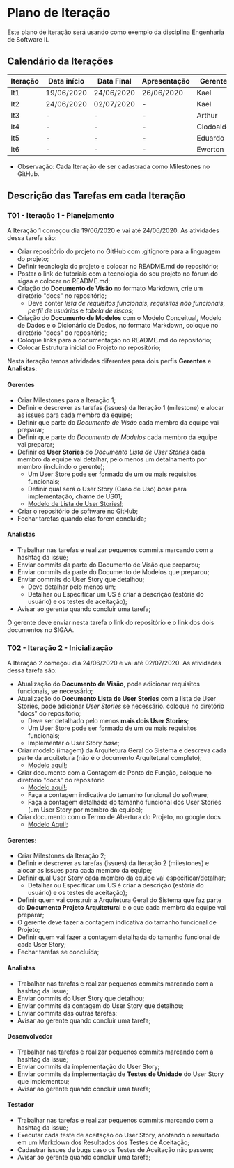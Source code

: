 # Plano de Iteração

Este plano de iteração será usando como exemplo da disciplina Engenharia de Software II.

## Calendário da Iterações

Iteração | Data início | Data Final | Apresentação | Gerente
-------- | ----------- | ---------- | ------------ | -------
It1      | 19/06/2020  | 24/06/2020 | 26/06/2020   | Kael
It2      | 24/06/2020  | 02/07/2020 | -            | Kael
It3      | -           | -          | -            | Arthur
It4      | -           | -          | -            | Clodoaldo
It5      | -           | -          | -            | Eduardo
It6      | -           | -          | -            | Ewerton

* Observação: Cada Iteração de ser cadastrada como Milestones no GitHub.

## Descrição das Tarefas em cada Iteração

### T01 - Iteração 1 - Planejamento

A Iteração 1 começou dia 19/06/2020 e vai até 24/06/2020. As atividades dessa tarefa são:

- Criar repositório do projeto no GitHub com .gitignore para a linguagem do projeto;
- Definir tecnologia do projeto e colocar no README.md do repositório;
- Postar o link de tutoriais com a tecnologia do seu projeto no fórum do sigaa e colocar no README.md;
- Criação do **Documento de Visão** no formato Markdown, crie um diretório "docs" no repositório;
  - Deve conter *lista de requisitos funcionais*, *requisitos não funcionais*, *perfil de usuários* e *tabela de riscos*;
- Criação do **Documento de Modelos** com o Modelo Conceitual, Modelo de Dados e o Dicionário de Dados, no formato Markdown, coloque no diretório "docs" do repositório;
- Coloque links para a documentação no README.md do repositório;
- Colocar Estrutura inicial do Projeto no repositório;

Nesta iteração temos atividades diferentes para dois perfis **Gerentes** e **Analistas**:

#### Gerentes

- Criar Milestones para a Iteração 1;
- Definir e descrever as tarefas (issues) da Iteração 1 (milestone) e alocar as issues para cada membro da equipe;
- Definir que parte do *Documento de Visão* cada membro da equipe vai preparar;
- Definir que parte do *Documento de Modelos* cada membro da equipe vai preparar;
- Definir os **User Stories** do *Documento Lista de User Stories* cada membro da equipe vai detalhar, pelo menos um detalhamento por membro (incluindo o gerente);
  - Um User Store pode ser formado de um ou mais requisitos funcionais;
  - Definir qual será o User Story (Caso de Uso) *base* para implementação, chame de US01;
  - [Modelo de Lista de User Stories!](https://docs.google.com/document/d/1Ns2J9KTpLgNOpCZjXJXw_RSCSijTJhUx4zgFhYecEJg/edit#);
- Criar o repositório de software no GitHub;
- Fechar tarefas quando elas forem concluída;

#### Analistas

- Trabalhar nas tarefas e realizar pequenos commits marcando com a hashtag da issue;
- Enviar commits da parte do Documento de Visão que preparou;
- Enviar commits da parte do Documento de Modelos que preparou;
- Enviar commits do User Story que detalhou;
  - Deve detalhar pelo menos um;
  - Detalhar ou Especificar um US é criar a descrição (estória do usuário) e os testes de aceitação);
- Avisar ao gerente quando concluir uma tarefa;

O gerente deve enviar nesta tarefa o link do repositório e o link dos dois documentos no SIGAA.

### T02 - Iteração 2 - Inicialização

A Iteração 2 começou dia 24/06/2020 e vai até 02/07/2020. As atividades dessa tarefa são:

- Atualização do **Documento de Visão**, pode adicionar requisitos funcionais, se necessário;
- Atualização do **Documento Lista de User Stories** com a lista de User Stories, pode adicionar *User Stories* se necessário. coloque no diretório "docs" do repositório;
  - Deve ser detalhado pelo menos **mais dois User Stories**;
  - Um User Store pode ser formado de um ou mais requisitos funcionais;
  - Implementar o User Story *base*;
- Criar modelo (imagem) da Arquitetura Geral do Sistema e descreva cada parte da arquitetura
 (não é o documento Arquitetural completo);
  - [Modelo aqui!](https://docs.google.com/document/d/1i80vPaInPi5lSpI7rk4QExnO86iEmrsHBfmYRy6RDSM/edit?usp=sharing);
- Criar documento com a Contagem de Ponto de Função, coloque no diretório "docs" do repositório
  - [Modelo aqui!](https://docs.google.com/document/d/1s4bMbrpQt9RF6tymXvI0HHfQO14hMyL08UxmX1eH82s/edit?usp=sharing);
  - Faça a contagem indicativa do tamanho funcional do software;
  - Faça a contagem detalhada do tamanho funcional dos User Stories (um User Story por membro da equipe);
 - Criar documento com o Termo de Abertura do Projeto, no google docs
   - [Modelo Aqui!](https://docs.google.com/document/d/1xGwEppR2qmQ7H3EdevWBCWferzY3RuoZim_GEz6LZ90/edit?usp=sharing);

#### Gerentes:

- Criar Milestones da Iteração 2;
- Definir e descrever as tarefas (issues) da Iteração 2 (milestones) e
alocar as issues para cada membro da equipe;
- Definir qual User Story cada membro da equipe vai especificar/detalhar;
   - Detalhar ou Especificar um US é criar a descrição (estória do usuário) e os testes de aceitação);
- Definir quem vai construir a Arquitetura Geral do Sistema que faz parte do **Documento Projeto Arquitetural** e o que cada membro da equipe vai preparar;
- O gerente deve fazer a contagem indicativa do tamanho funcional de Projeto;
- Definir quem vai fazer a contagem detalhada do tamanho funcional de cada User Story;
- Fechar tarefas se concluída;

#### Analistas

- Trabalhar nas tarefas e realizar pequenos commits marcando com a hashtag da issue;
- Enviar commits do User Story que detalhou;
- Enviar commits da contagem do User Story que detalhou;
- Enviar commits das outras tarefas;
- Avisar ao gerente quando concluir uma tarefa;

#### Desenvolvedor

- Trabalhar nas tarefas e realizar pequenos commits marcando com a hashtag da issue;
- Enviar commits da implementação do User Story;
- Enviar commits da implementação de **Testes de Unidade** do User Story que implementou;
- Avisar ao gerente quando concluir uma tarefa;

#### Testador

- Trabalhar nas tarefas e realizar pequenos commits marcando com a hashtag da issue;
- Executar cada teste de aceitação do User Story, anotando o resultado em um Markdown dos Resultados dos Testes de Aceitação;
- Cadastrar issues de bugs caso os Testes de Aceitação não passem;
- Avisar ao gerente quando concluir uma tarefa;
